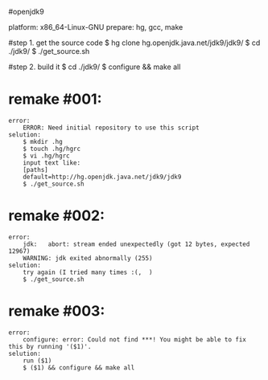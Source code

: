 #openjdk9

platform: x86_64-Linux-GNU
prepare: hg, gcc, make

#step 1. get the source code 
    $ hg clone hg.openjdk.java.net/jdk9/jdk9/
    $ cd ./jdk9/
    $ ./get_source.sh

#step 2. build it
    $ cd ./jdk9/
    $ configure && make all

# remake #001:
    error: 
        ERROR: Need initial repository to use this script
    selution:
        $ mkdir .hg
        $ touch .hg/hgrc
        $ vi .hg/hgrc
        input text like:
        [paths]
        default=http://hg.openjdk.java.net/jdk9/jdk9
        $ ./get_source.sh

# remake #002:
    error:
        jdk:   abort: stream ended unexpectedly (got 12 bytes, expected 12967)
        WARNING: jdk exited abnormally (255)
    selution:
        try again (I tried many times :(,  )
        $ ./get_source.sh

# remake #003:
    error:
        configure: error: Could not find ***! You might be able to fix this by running '($1)'.
    selution: 
        run ($1)
        $ ($1) && configure && make all
